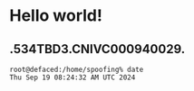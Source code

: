 # Hello world!
.534TBD3.CNIVC000940029.
---
```
root@defaced:/home/spoofing% date
Thu Sep 19 08:24:32 AM UTC 2024
```
